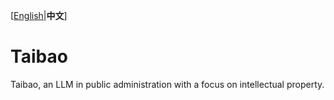 [[English](./README_en.md)|**中文**\]
# Taibao
Taibao, an LLM in public administration with a focus on intellectual property. 
